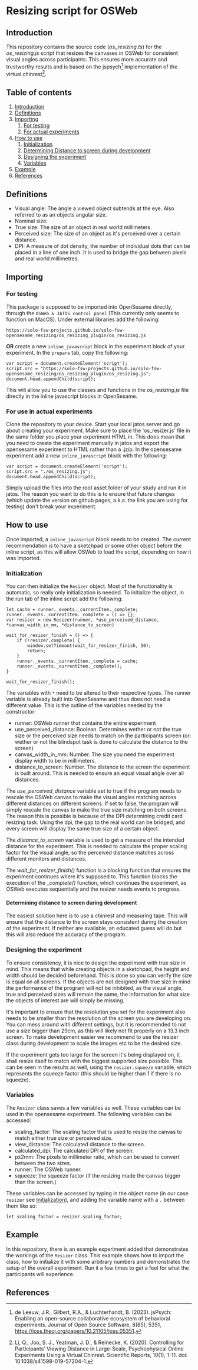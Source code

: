 # Resizing script for OSWeb
## Introduction
This repository contains the source code (*os_resizing.ts*) for the *os_resizing.js* script that resizes the canvases in OSWeb for consistent visual angles across participants. This ensures more accurate and trustworthy results and is based on the jspsych[^1] implementation of the virtual chinrest[^2].

## Table of contents
1. [Introduction](#resizing-script-for-osweb)
2. [Definitions](#definitions)
3. [Importing](#importing)
    1. [For testing](#for-testing)
    2. [For actual experiments](#for-use-in-actual-experiments)
4. [How to use](#howto)
    1. [Initialization](#initialization)
    2. [Determining Distance to screen during development](#determining-distance-to-screen-during-development)
    3. [Designing the experiment](#designing-the-experiment)
    5. [Variables](#variables)
5. [Example](#example)
6. [References](#references)

## Definitions
- Visual angle: The angle a viewed object subtends at the eye. Also referred to as an objects angular size.
- Nominal size: 
- True size: The size of an object in real world millimeters.
- Perceived size: The size of an object as it's perceived over a certain distance.
- DPI: A measure of dot density, the number of individual dots that can be placed in a line of one inch. It is used to bridge the gap between pixels and real world millimetres.

## Importing
### For testing
This package is supposed to be imported into OpenSesame directly, through the `OSWeb & JATOS control panel` (This currently only seems to function on MacOS). Under external libraries add the following:
```
https://solo-fsw-projects.github.io/solo-fsw-opensesame_resizing/os_resizing_plugin/os_resizing.js
```
**OR** create a new `inline_javascript` block in the experiment block of your experiment. In the `prepare` tab, copy the following:
```
var script = document.createElement('script');
script.src = "https://solo-fsw-projects.github.io/solo-fsw-opensesame_resizing/os_resizing_plugin/os_resizing.js";
document.head.appendChild(script);
```
This will allow you to use the classes and functions in the *os_resizing.js* file directly in the inline javascript blocks in OpenSesame.

### For use in actual experiments
Clone the repository to your device. Start your local jatos server and go about creating your experiment. Make sure to place the 'os_resizer.js' file in the same folder you place your experiment HTML in. This does mean that you need to create the experiment manually in jatos and export the opensesame experiment to HTML rather than a .jzip. In the opensesame experiment add a new `inline_javascript` block with the following:
```
var script = document.createElement('script');
script.src = "./os_resizing.js";
document.head.appendChild(script);
```
Simply upload the files into the root asset folder of your study and run it in jatos. The reason you want to do this is to ensure that future changes (which update the version on github pages, a.k.a. the link you are using for testing) don't break your experiment.

## How to use <a name="howto"></a>
Once imported, a `inline_javascript` block needs to be created. The current recommendation is to have a sketchpad or some other object before the inline script, as this will allow OSWeb to load the script, depending on how it was imported.

### Initialization
You can then initialize the `Resizer` object. Most of the functionality is automatic, so really only initialization is needed. To initialize the object, in the run tab of the inline script add the following:
```
let cache = runner._events._currentItem._complete;
runner._events._currentItem._complete = () => {};
var resizer = new Resizer(runner, *use_perceived_distance, *canvas_width_in_mm, *distance_to_screen)

wait_for_resizer_finish = () => {
    if (!resizer.complete) {
        window.setTimeout(wait_for_resizer_finish, 50);
        return;
    }
    runner._events._currentItem._complete = cache;
    runner._events._currentItem._complete();
}

wait_for_resizer_finish();
```
The variables with `*` need to be altered to their respective types. The runner variable is already built into OpenSesame and thus does not need a different value. This is the outline of the variables needed by the constructor:
- runner: OSWeb runner that contains the entire experiment
- use_perceived_distance: Boolean. Determines wether or not the true size or the perceived size needs to match on the participants screen (or: wether or not the blindspot task is done to calculate the distance to the screen)
- canvas_width_in_mm: Number. The size you need the experiment display width to be in millimeters.
- distance_to_screen: Number. The distance to the screen the experiment is built around. This is needed to ensure an equal visual angle over all distances.

The *use_perceived_distance* variable set to true if the program needs to rescale the OSWeb canvas to make the visual angles matching across different distances on different screens.
If set to false, the program will simply rescale the canvas to make the true size matching on both screens. The reason this is possible is because of the DPI determining credit card resizing task. Using the dpi, the gap to the real world can be bridged, and every screen will display the same true size of a certain object.

The *distance_to_screen* variable is used to get a measure of the intended distance for the experiment. This is needed to calculate the proper scaling factor for the visual angle, so the perceived distance matches across different monitors and distances.

The *wait_for_resizer_finish()* function is a blocking function that ensures the experiment continues where it's supposed to. This function blocks the execution of the *_complete()* function, which continues the experiment, as OSWeb executes sequentially and the resizer needs events to progress. 

#### Determining distance to screen during development
The easiest solution here is to use a chinrest and measuring tape. This will ensure that the distance to the screen stays consistent during the creation of the experiment. If neither are available, an educated guess will do but this will also reduce the accuracy of the program.

### Designing the experiment
To ensure consistency, it is nice to design the experiment with true size in mind. This means that while creating objects in a sketchpad, the height and width should be decided beforehand. This is done so you can verify the size is equal on all screens.
If the objects are not designed with true size in mind the performance of the program will not be inhibited, as the visual angle, true and perceived sizes will remain the same, the information for what size the objects of interest are will simply be missing. 

It's important to ensure that the resolution you set for the experiment also needs to be smaller than the resolution of the screen you are developing on. You can mess around with different settings, but it is recommended to not use a size bigger than 29cm, as this will likely not fit properly on a 13.3 inch screen. To make development easier we recommend to use the resizer class during development to scale the images etc to be the desired size.

If the experiment gets too large for the screen it's being displayed on, it shall resize itself to match with the biggest supported size possible. This can be seen in the results as well, using the `resizer.squeeze` variable, which represents the squeeze factor (this should be higher than 1 if there is no squeeze).


### Variables
The `Resizer` class saves a few variables as well. These variables can be used in the opensesame experiment. The following variables can be accessed: 
- scaling_factor: The scaling factor that is used to resize the canvas to match either true size or perceived size.
- view_distance: The calculated distance to the screen.
- calculated_dpi: The calculated DPI of the screen.
- px2mm: The pixels to millimeter ratio, which can be used to convert between the two sizes.
- runner: The OSWeb runner.
- squeeze: the squeeze factor (if the resizing made the canvas bigger than the screen.)

These variables can be accessed by typing in the object name (in our case `resizer` see [Initialization](#initialization)), and adding the variable name with a `.` between them like so:
```
let scaling_factor = resizer.scaling_factor;
```
## Example
In this repository, there is an example experiment added that demonstrates the workings of the `Resizer` class. This example shows how to import the class, how to initialize it with some arbitrary numbers and demonstrates the setup of the overall experiment. Run it a few times to get a feel for what the participants will experience.

## References
[^1]: de Leeuw, J.R., Gilbert, R.A., & Luchterhandt, B. (2023). jsPsych: Enabling an open-source collaborative ecosystem of behavioral experiments. Journal of Open Source Software, 8(85), 5351, https://joss.theoj.org/papers/10.21105/joss.05351.
[^2]: Li, Q., Joo, S. J., Yeatman, J. D., & Reinecke, K. (2020). Controlling for Participants’ Viewing Distance in Large-Scale, Psychophysical Online Experiments Using a Virtual Chinrest. Scientific Reports, 10(1), 1-11. doi: 10.1038/s41598-019-57204-1.
